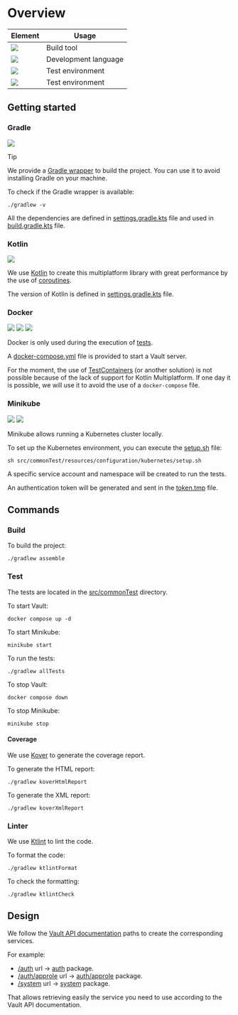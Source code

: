 # Overview

| Element                                                                       | Usage                |
|-------------------------------------------------------------------------------|----------------------|
| [![](https://img.shields.io/badge/Gradle-blue?logo=gradle)](#gradle)          | Build tool           |
| [![](https://img.shields.io/badge/Kotlin-orange?logo=kotlin)](#kotlin)        | Development language |
| [![](https://img.shields.io/badge/Docker-blue?logo=docker)](#docker)          | Test environment     |
| [![](https://img.shields.io/badge/Minikube-white?logo=kubernetes)](#minikube) | Test environment     |

## Getting started

### Gradle

![](https://img.shields.io/badge/require-black)

> [!TIP]
> We provide a [Gradle wrapper](gradlew) to build the project.
> You can use it to avoid installing Gradle on your machine.

To check if the Gradle wrapper is available:

```shell
./gradlew -v
```

All the dependencies are defined in [settings.gradle.kts](settings.gradle.kts) file and used
in [build.gradle.kts](build.gradle.kts) file.

### Kotlin

![](https://img.shields.io/badge/require-black)

We use [Kotlin](https://kotlinlang.org/) to create this multiplatform library with great performance by the use
of [coroutines](https://kotlinlang.org/docs/coroutines-overview.html).

The version of Kotlin is defined in [settings.gradle.kts](settings.gradle.kts) file.

### Docker

![](https://img.shields.io/badge/optional-black)
[![](https://img.shields.io/badge/docker-install-blue?logo=docker)](https://www.docker.com/)
[![](https://img.shields.io/badge/docker--compose-install-blue?logo=docker)](https://docs.docker.com/compose/)

Docker is only used during the execution of [tests](src/commonTest).

A [docker-compose.yml](docker-compose.yml) file is provided to start a Vault server.

For the moment, the use of [TestContainers](https://www.testcontainers.org/) (or another solution) is not possible
because of the lack of support for Kotlin Multiplatform.
If one day it is possible, we will use it to avoid the use of a `docker-compose` file.

### Minikube

![](https://img.shields.io/badge/optional-black)
[![](https://img.shields.io/badge/minikube-install-blue?logo=kubernetes)](https://minikube.sigs.k8s.io/docs/start/)

Minikube allows running a Kubernetes cluster locally.

To set up the Kubernetes environment,
you can execute the [setup.sh](src/commonTest/resources/configuration/kubernetes/setup.sh) file:

```shell
sh src/commonTest/resources/configuration/kubernetes/setup.sh
```

A specific service account and namespace will be created to run the tests.

An authentication token will be generated
and sent in the [token.tmp](src/commonTest/resources/configuration/kubernetes/token.tmp) file.

## Commands

### Build

To build the project:

```shell
./gradlew assemble
```

### Test

The tests are located in the [src/commonTest](src/commonTest) directory.

To start Vault:

```shell
docker compose up -d
```

To start Minikube:

```shell
minikube start
```

To run the tests:

```shell
./gradlew allTests
```

To stop Vault:

```shell
docker compose down
```

To stop Minikube:

```shell
minikube stop
```

#### Coverage

We use [Kover](https://github.com/Kotlin/kotlinx-kover) to generate the coverage report.

To generate the HTML report:

```shell
./gradlew koverHtmlReport
```

To generate the XML report:

```shell
./gradlew koverXmlReport
```

### Linter

We use [Ktlint](https://github.com/JLLeitschuh/ktlint-gradle) to lint the code.

To format the code:

```shell
./gradlew ktlintFormat
```

To check the formatting:

```shell
./gradlew ktlintCheck
```

## Design

We follow the [Vault API documentation](https://developer.hashicorp.com/vault/api-docs) paths to create the
corresponding services.

For example:

- [/auth](https://developer.hashicorp.com/vault/api-docs/auth)
  url -> [auth](src/commonMain/kotlin/io/github/hansanto/kault/auth) package.
- [/auth/approle](https://developer.hashicorp.com/vault/api-docs/auth/approle)
  url -> [auth/approle](src/commonMain/kotlin/io/github/hansanto/kault/auth/approle) package.
- [/system](https://developer.hashicorp.com/vault/api-docs/system)
  url -> [system](src/commonMain/kotlin/io/github/hansanto/kault/system) package.

That allows retrieving easily the service you need to use according to the Vault API documentation.
